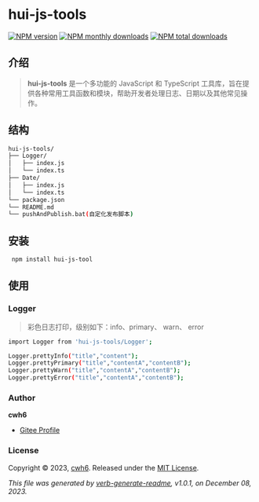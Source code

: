 # hui-js-tools 

[![NPM version](https://img.shields.io/npm/v/is-glob.svg?style=flat)](https://www.npmjs.com/package/is-glob) [![NPM monthly downloads](https://img.shields.io/npm/dm/is-glob.svg?style=flat)](https://npmjs.org/package/is-glob) [![NPM total downloads](https://img.shields.io/npm/dt/is-glob.svg?style=flat)](https://npmjs.org/package/is-glob) 

## 介绍
> **hui-js-tools** 是一个多功能的 JavaScript 和 TypeScript 工具库，旨在提供各种常用工具函数和模块，帮助开发者处理日志、日期以及其他常见操作。

## 结构
```sh
hui-js-tools/
├── Logger/
│   ├── index.js
│   └── index.ts
├── Date/
│   ├── index.js
│   └── index.ts
└── package.json
└── README.md 
└── pushAndPublish.bat(自定化发布脚本)

```

## 安装

```sh
 npm install hui-js-tool
```

## 使用

### Logger
>彩色日志打印，级别如下：info、primary、 warn、 error  

```sh
import Logger from 'hui-js-tools/Logger';

Logger.prettyInfo("title","content");
Logger.prettyPrimary("title","contentA","contentB");
Logger.prettyWarn("title","contentA","contentB");
Logger.prettyError("title","contentA","contentB");
```


### Author

**cwh6**

* [Gitee Profile](https://gitee.com/CWH6)


### License

Copyright © 2023, [cwh6](https://gitee.com/CWH6).
Released under the [MIT License](LICENSE).


_This file was generated by [verb-generate-readme](https://github.com/verbose/verb-generate-readme), v1.0.1, on December 08, 2023._